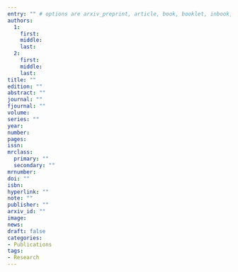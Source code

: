 ```yaml
---
entry: "" # options are arxiv_preprint, article, book, booklet, inbook, incollection, inproceedings, manual, mastersthesis, misc, phdthesis, proceedings, techreport, unpublished
authors:
  1:
    first:
    middle:
    last:
  2:
    first:
    middle:
    last: 
title: ""
edition: "" 
abstract: "" 
journal: ""
fjournal: ""
volume: 
series: ""
year: 
number: 
pages: 
issn: 
mrclass:
  primary: ""
  secondary: ""
mrnumber:
doi: ""
isbn: 
hyperlink: ""
note: "" 
publisher: ""
arxiv_id: ""
image: 
news: 
draft: false 
categories:
- Publications 
tags:
- Research 
---
```


